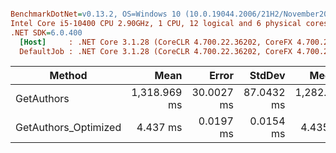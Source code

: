 ``` ini

BenchmarkDotNet=v0.13.2, OS=Windows 10 (10.0.19044.2006/21H2/November2021Update)
Intel Core i5-10400 CPU 2.90GHz, 1 CPU, 12 logical and 6 physical cores
.NET SDK=6.0.400
  [Host]     : .NET Core 3.1.28 (CoreCLR 4.700.22.36202, CoreFX 4.700.22.36301), X64 RyuJIT AVX2  [AttachedDebugger]
  DefaultJob : .NET Core 3.1.28 (CoreCLR 4.700.22.36202, CoreFX 4.700.22.36301), X64 RyuJIT AVX2


```
|               Method |         Mean |      Error |     StdDev |       Median |       Gen0 |       Gen1 |      Gen2 |    Allocated |
|--------------------- |-------------:|-----------:|-----------:|-------------:|-----------:|-----------:|----------:|-------------:|
|           GetAuthors | 1,318.969 ms | 30.0027 ms | 87.0432 ms | 1,282.384 ms | 30000.0000 | 11000.0000 | 3000.0000 | 182801.55 KB |
| GetAuthors_Optimized |     4.437 ms |  0.0197 ms |  0.0154 ms |     4.435 ms |     7.8125 |          - |         - |     90.61 KB |
